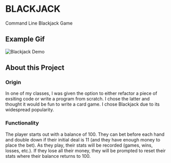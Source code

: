 # BLACKJACK
Command Line Blackjack Game

## Example Gif
![Blackjack Demo](Blackjack.gif)

## About this Project
### Origin
In one of my classes, I was given the option to either refactor a piece of exsiting code or write a program from scratch.  I chose the latter and thought it would be fun to write a card game.  I chose Blackjack due to its widespread popularity.

### Functionality
The player starts out with a balance of 100.  They can bet before each hand and double down if their initial deal is 11 (and they have enough money to place the bet).  As they play, their stats will be recorded (games, wins, losses, etc.).  If they lose all their money, they will be prompted to reset their stats where their balance returns to 100.
